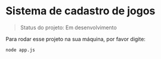 <h1>Sistema de cadastro de jogos </h1>

>Status do projeto: Em desenvolvimento

Para rodar esse projeto na sua máquina, por favor digite:

```
node app.js
```
